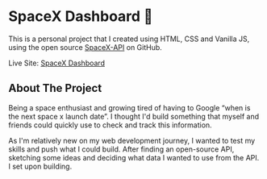 # SpaceX Dashboard 🚀 

This is a personal project that I created using HTML, CSS and Vanilla JS, using the open source [SpaceX-API](https://github.com/r-spacex/SpaceX-API) on GitHub.

Live Site: [SpaceX Dashboard](https://spacex-live-dashboard.netlify.app/)



## About The Project
Being a space enthusiast and growing tired of having to Google “when is the next space x launch date”. I thought I'd build something that myself and friends could quickly use to check and track this information.

As I'm relatively new on my web development journey, I wanted to test my skills and push what I could build. After finding an open-source API, sketching some ideas and deciding what data I wanted to use from the API. I set upon building.
